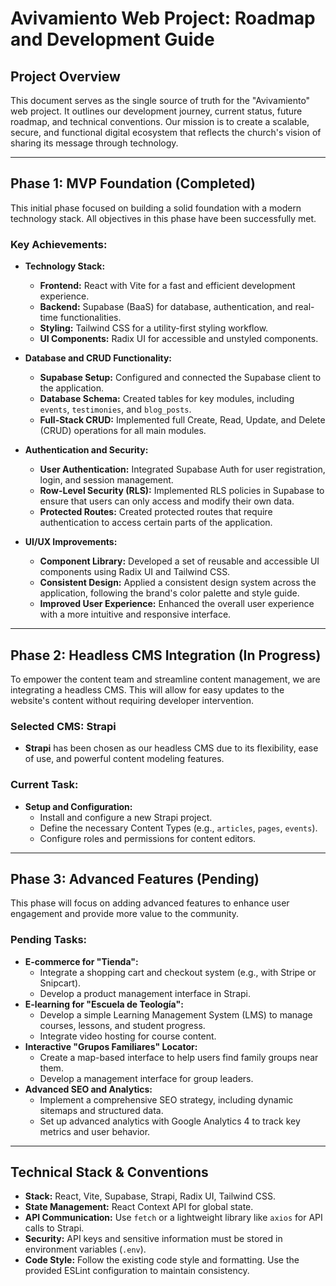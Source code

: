 # Avivamiento Web Project: Roadmap and Development Guide

## Project Overview

This document serves as the single source of truth for the "Avivamiento" web project. It outlines our development journey, current status, future roadmap, and technical conventions. Our mission is to create a scalable, secure, and functional digital ecosystem that reflects the church's vision of sharing its message through technology.

---

## Phase 1: MVP Foundation (Completed)

This initial phase focused on building a solid foundation with a modern technology stack. All objectives in this phase have been successfully met.

### Key Achievements:

*   **Technology Stack:**
    *   **Frontend:** React with Vite for a fast and efficient development experience.
    *   **Backend:** Supabase (BaaS) for database, authentication, and real-time functionalities.
    *   **Styling:** Tailwind CSS for a utility-first styling workflow.
    *   **UI Components:** Radix UI for accessible and unstyled components.

*   **Database and CRUD Functionality:**
    *   **Supabase Setup:** Configured and connected the Supabase client to the application.
    *   **Database Schema:** Created tables for key modules, including `events`, `testimonies`, and `blog_posts`.
    *   **Full-Stack CRUD:** Implemented full Create, Read, Update, and Delete (CRUD) operations for all main modules.

*   **Authentication and Security:**
    *   **User Authentication:** Integrated Supabase Auth for user registration, login, and session management.
    *   **Row-Level Security (RLS):** Implemented RLS policies in Supabase to ensure that users can only access and modify their own data.
    *   **Protected Routes:** Created protected routes that require authentication to access certain parts of the application.

*   **UI/UX Improvements:**
    *   **Component Library:** Developed a set of reusable and accessible UI components using Radix UI and Tailwind CSS.
    *   **Consistent Design:** Applied a consistent design system across the application, following the brand's color palette and style guide.
    *   **Improved User Experience:** Enhanced the overall user experience with a more intuitive and responsive interface.

---

## Phase 2: Headless CMS Integration (In Progress)

To empower the content team and streamline content management, we are integrating a headless CMS. This will allow for easy updates to the website's content without requiring developer intervention.

### Selected CMS: Strapi

*   **Strapi** has been chosen as our headless CMS due to its flexibility, ease of use, and powerful content modeling features.

### Current Task:

*   **Setup and Configuration:**
    *   Install and configure a new Strapi project.
    *   Define the necessary Content Types (e.g., `articles`, `pages`, `events`).
    *   Configure roles and permissions for content editors.

---

## Phase 3: Advanced Features (Pending)

This phase will focus on adding advanced features to enhance user engagement and provide more value to the community.

### Pending Tasks:

*   **E-commerce for "Tienda":**
    *   Integrate a shopping cart and checkout system (e.g., with Stripe or Snipcart).
    *   Develop a product management interface in Strapi.
*   **E-learning for "Escuela de Teología":**
    *   Develop a simple Learning Management System (LMS) to manage courses, lessons, and student progress.
    *   Integrate video hosting for course content.
*   **Interactive "Grupos Familiares" Locator:**
    *   Create a map-based interface to help users find family groups near them.
    *   Develop a management interface for group leaders.
*   **Advanced SEO and Analytics:**
    *   Implement a comprehensive SEO strategy, including dynamic sitemaps and structured data.
    *   Set up advanced analytics with Google Analytics 4 to track key metrics and user behavior.

---

## Technical Stack & Conventions

*   **Stack:** React, Vite, Supabase, Strapi, Radix UI, Tailwind CSS.
*   **State Management:** React Context API for global state.
*   **API Communication:** Use `fetch` or a lightweight library like `axios` for API calls to Strapi.
*   **Security:** API keys and sensitive information must be stored in environment variables (`.env`).
*   **Code Style:** Follow the existing code style and formatting. Use the provided ESLint configuration to maintain consistency.
